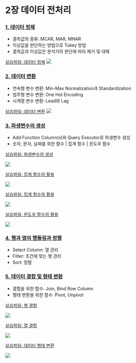 # 2장 데이터 전처리

### [1. 데이터 정제](./notes/데이터%20정제.md)
- 결측값의 종류: MCAR, MAR, MNAR
- 이상값을 판단하는 방법으로 Tukey 방법
- 결측값과 이상값은 분석가의 판단에 따라 제거 및 대체

[실습파일: 데이터 정제](./데이터%20정제.json)
![](./images/workflow_데이터정제.png)

### [2. 데이터 변환](./notes/데이터%20변환.md)
- 연속형 변수 변환: Min-Max Normalization과 Standardization
- 범주형 변수 변환: One Hot Encoding
- 시계열 변수 변환: Lead와 Lag

[실습파일: 데이터 변환](./데이터%20변환.json)
![](./images/workflow_데이터변환.png)

### [3. 파생변수의 생성](./notes/파생변수의%20생성.md)
- Add Function Column(s)와 Query Executor로 파생변수 생성
- 숫자, 문자, 날짜를 위한 함수 | 집계 함수 | 윈도우 함수

[실습파일: 파생변수의 생성](./파생변수의%20생성.json)

![](./images/workflow_파생변수의생성.png)

[실습파일: 집계 함수의 활용](./함수의%20활용.json)

![](./images/workflow_함수의활용.png)

[실습파일: 집계 함수의 활용](./집계%20함수의%20활용.json)

![](./images/workflow_집계함수의활용.png)

[실습파일: 윈도우 함수의 활용](./윈도우%20함수의%20활용.json)

![](./images/workflow_윈도우함수의활용.png)

### [4. 행과 열의 핸들링과 정렬](./notes/행과%20열의%20핸들링과%20정렬.md)
- Select Column: 열 관리
- Filter: 조건에 맞는 행 관리
- Sort: 정렬


### [5. 데이터 결합 및 형태 변환](./notes/데이터%20결합%20및%20형태%20변환.md)
- 결합을 위한 함수: Join, Bind Row Column
- 형태 변환을 위한 함수: Pivot, Unpivot

[실습파일: 행 결합](./행%20결합.json)

![](./images/workflow_행결합.png)

[실습파일: 열 결합](./열%20결합.json)

![](./images/workflow_열결합.png)

[실습파일: 데이터 형태 변환](./데이터%20형태%20변환.json)

![](./images/workflow_데이터형태변환.png)
